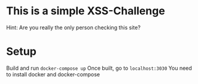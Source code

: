 # This is a simple XSS-Challenge

Hint: Are you really the only person checking this site?

# Setup
Build and run ```docker-compose up``` 
Once built, go to ```localhost:3030``` 
You need to install docker and docker-compose
